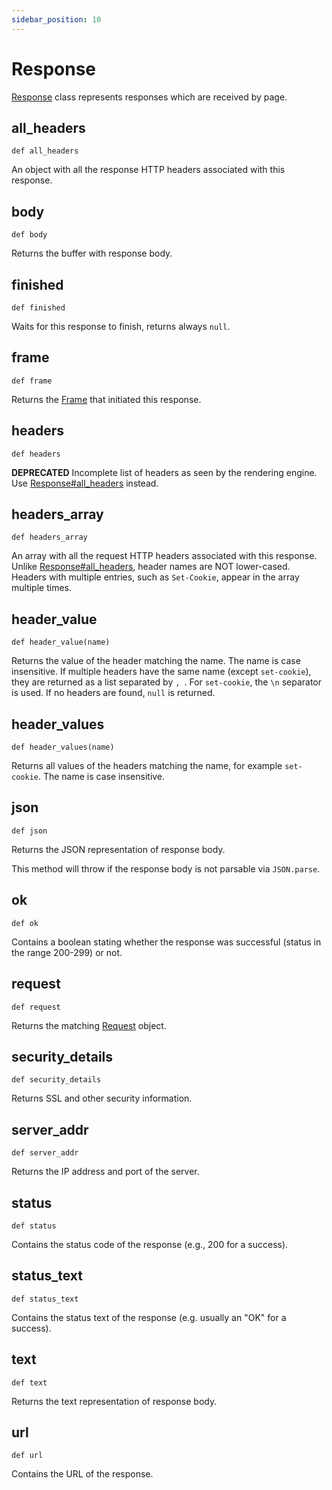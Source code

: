 ```yaml
---
sidebar_position: 10
---
```


# Response

[Response](./response) class represents responses which are received by page.

## all_headers

```
def all_headers
```

An object with all the response HTTP headers associated with this response.

## body

```
def body
```

Returns the buffer with response body.

## finished

```
def finished
```

Waits for this response to finish, returns always `null`.

## frame

```
def frame
```

Returns the [Frame](./frame) that initiated this response.

## headers

```
def headers
```

**DEPRECATED** Incomplete list of headers as seen by the rendering engine. Use [Response#all_headers](./response#all_headers) instead.

## headers_array

```
def headers_array
```

An array with all the request HTTP headers associated with this response. Unlike [Response#all_headers](./response#all_headers), header
names are NOT lower-cased. Headers with multiple entries, such as `Set-Cookie`, appear in the array multiple times.

## header_value

```
def header_value(name)
```

Returns the value of the header matching the name. The name is case insensitive. If multiple headers have the same name
(except `set-cookie`), they are returned as a list separated by `, `. For `set-cookie`, the `\n` separator is used. If
no headers are found, `null` is returned.

## header_values

```
def header_values(name)
```

Returns all values of the headers matching the name, for example `set-cookie`. The name is case insensitive.

## json

```
def json
```

Returns the JSON representation of response body.

This method will throw if the response body is not parsable via `JSON.parse`.

## ok

```
def ok
```

Contains a boolean stating whether the response was successful (status in the range 200-299) or not.

## request

```
def request
```

Returns the matching [Request](./request) object.

## security_details

```
def security_details
```

Returns SSL and other security information.

## server_addr

```
def server_addr
```

Returns the IP address and port of the server.

## status

```
def status
```

Contains the status code of the response (e.g., 200 for a success).

## status_text

```
def status_text
```

Contains the status text of the response (e.g. usually an "OK" for a success).

## text

```
def text
```

Returns the text representation of response body.

## url

```
def url
```

Contains the URL of the response.
